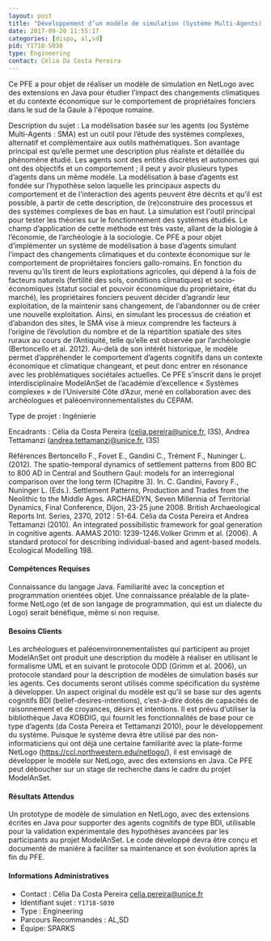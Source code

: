 ```yaml
---
layout: post
title: "Développement d’un modèle de simulation (Système Multi-Agents) des impacts des changements climatiques et économiques sur la dynamique du peuplement à l’époque romaine"
date: 2017-09-20 11:55:17
categories: [dispo, al,sd]
pid: Y1718-S030
type: Engineering
contact: Célia Da Costa Pereira
---
```

       
Ce PFE a pour objet de réaliser un modèle de simulation en NetLogo avec des extensions en Java pour étudier l’impact des changements climatiques et du contexte économique sur le comportement de propriétaires fonciers dans le sud de la Gaule à l'époque romaine.


Description du sujet :
La modélisation basée sur les agents (ou Système Multi-Agents : SMA) est un outil pour l’étude des systèmes complexes, alternatif et complémentaire aux outils mathématiques. Son avantage principal est qu’elle permet une description plus réaliste et détaillée du phénomène étudié. Les agents sont des entités discrètes et autonomes qui ont des objectifs et un comportement ; il peut y avoir plusieurs types d’agents dans un même modèle. La modélisation à base d’agents est fondée sur l’hypothèse selon laquelle les principaux aspects du comportement et de l'interaction des agents peuvent être décrits et qu’il est possible, à partir de cette description, de (re)construire des processus et des systèmes complexes de bas en haut. La simulation est l'outil principal pour tester les théories sur le fonctionnement des systèmes étudiés. Le champ d’application de cette méthode est très vaste, allant de la biologie à l’économie, de l’archéologie à la sociologie.
Ce PFE a pour objet d’implémenter un système de modélisation à base d’agents simulant l’impact des changements climatiques et du contexte économique sur le comportement de propriétaires fonciers gallo-romains. En fonction du revenu qu’ils tirent de leurs exploitations agricoles, qui dépend à la fois de facteurs naturels (fertilité des sols, conditions climatiques) et socio-économiques (statut social et  pouvoir économique du propriétaire, état du marché), les propriétaires fonciers peuvent décider d’agrandir leur exploitation, de la maintenir sans changement, de l’abandonner ou de créer une nouvelle exploitation. Ainsi, en simulant les processus de création et d’abandon des sites, le SMA vise à mieux comprendre les facteurs à l’origine de l’évolution du nombre et de la répartition spatiale des sites ruraux au cours de l’Antiquité, telle qu’elle est observée par l’archéologie (Bertoncello et al. 2012). Au-delà de son intérêt historique, le modèle permet d’appréhender le comportement d’agents cognitifs dans un contexte économique et climatique changeant, et peut donc entrer en résonance avec les problématiques sociétales actuelles. Ce PFE s’inscrit dans le projet interdisciplinaire ModelAnSet de l’académie d’excellence « Systèmes complexes » de l’Université Côte d’Azur, mené en collaboration avec des archéologues et paléoenvironnementalistes du CEPAM.

Type de projet : Ingénierie

Encadrants : Célia da Costa Pereira (celia.pereira@unice.fr, I3S), Andrea Tettamanzi (andrea.tettamanzi@unice.fr, I3S)

Références
Bertoncello F., Fovet E., Gandini C., Trément F., Nuninger L. (2012). The spatio-temporal dynamics of settlement patterns from 800 BC to 800 AD in Central and Southern Gaul: models for an interregional comparison over the long term (Chapitre 3). In. C. Gandini, Favory F., Nuninger L. (Eds.). Settlement Patterns, Production and Trades from the Neolithic to the Middle Ages. ARCHAEDYN, Seven Millennia of Territorial Dynamics, Final Conference, Dijon, 23-25 june 2008. British Archaeological Reports Int. Series, 2370, 2012 : 51-64.
Célia da Costa Pereira et Andrea Tettamanzi (2010). An integrated possibilistic framework for goal generation in cognitive agents. AAMAS 2010: 1239-1246.Volker Grimm et al. (2006). A standard protocol for describing individual-based and agent-based models. Ecological Modelling 198.

#### Compétences Requises
Connaissance du langage Java.
Familiarité avec la conception et programmation orientées objet.
Une connaissance préalable de la plate-forme NetLogo (et de son langage de programmation, qui est un dialecte du Logo) serait bénéfique, même si non requise.



#### Besoins Clients
Les archéologues et paléoenvironnementalistes qui participent au projet ModelAnSet ont produit une description du modèle à réaliser en utilisant le formalisme UML et en suivant le protocole ODD (Grimm et al. 2006), un protocole standard pour la description de modèles de simulation basés sur les agents. Ces documents seront utilisés comme spécification du système à développer.
Un aspect original du modèle est qu’il se base sur des agents cognitifs BDI (belief-desires-intentions), c’est-à-dire dotés de capacités de raisonnement et de croyances, désirs et intentions. Il est prévu d’utiliser la bibliothèque Java KOBDIG, qui fournit les fonctionnalités de base pour ce type d’agents (da Costa Pereira et Tettamanzi 2010), pour le développement du système.
Puisque le système devra être utilisé par des non-informaticiens qui ont déjà une certaine familiarité avec la plate-forme NetLogo (https://ccl.northwestern.edu/netlogo/), il est envisagé de développer le modèle sur NetLogo, avec des extensions en Java.
Ce PFE peut déboucher sur un stage de recherche dans le cadre du projet ModelAnSet.

#### Résultats Attendus
Un prototype de modèle de simulation en NetLogo, avec des extensions écrites en Java pour supporter des agents cognitifs de type BDI, utilisable pour la validation expérimentale des hypothèses avancées par les participants au projet ModelAnSet.
Le code développé devra être conçu et documenté de manière à faciliter sa maintenance et son évolution après la fin du PFE.

     

#### Informations Administratives
  * Contact : Célia Da Costa Pereira <celia.pereira@unice.fr>
  * Identifiant sujet : `Y1718-S030`
  * Type : Engineering
  * Parcours Recommandés : AL,SD
  * Équipe: SPARKS
     